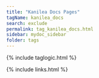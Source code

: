 ```yaml
---
title: "Kanilea Docs Pages"
tagName: kanilea_docs
search: exclude
permalink: tag_kanilea_docs.html
sidebar: mydoc_sidebar
folder: tags
---
```

{% include taglogic.html %}

{% include links.html %}

